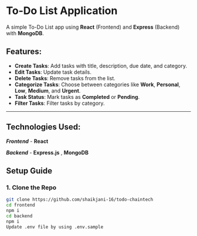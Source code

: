 # To-Do List Application

A simple To-Do List app using **React** (Frontend) and **Express** (Backend) with **MongoDB**.

## Features:
- **Create Tasks**: Add tasks with title, description, due date, and category.
- **Edit Tasks**: Update task details.
- **Delete Tasks**: Remove tasks from the list.
- **Categorize Tasks**: Choose between categories like **Work**, **Personal**, **Low**, **Medium**, and **Urgent**.
- **Task Status**: Mark tasks as **Completed** or **Pending**.
- **Filter Tasks**: Filter tasks by category.

---
## Technologies Used:

***Frontend***
    - **React**

***Backend***
    - **Express.js**
    , **MongoDB**



## Setup Guide

### 1. Clone the Repo

```bash
git clone https://github.com/shaikjani-16/todo-chaintech
cd frontend
npm i
cd backend
npm i 
Update .env file by using .env.sample
